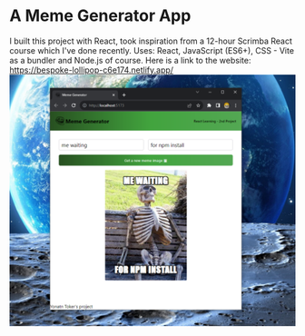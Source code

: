 # A Meme Generator App
I built this project with React, took inspiration from a 12-hour Scrimba React course which I've done recently.
Uses:
React, JavaScript (ES6+), CSS - Vite as a bundler and Node.js of course.
Here is a link to the website:
https://bespoke-lollipop-c6e174.netlify.app/
![Description of the image](./something.png)
